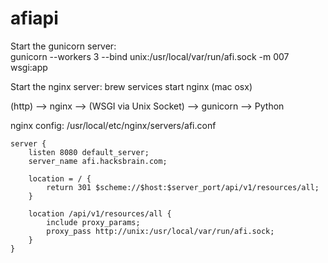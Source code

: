 # afiapi

Start the gunicorn server:  
    gunicorn --workers 3 --bind unix:/usr/local/var/run/afi.sock -m 007 wsgi:app

Start the nginx server:
    brew services start nginx (mac osx)

(http) --> nginx --> (WSGI via Unix Socket) --> gunicorn --> Python

nginx config: /usr/local/etc/nginx/servers/afi.conf

```
server {
    listen 8080 default_server;
    server_name afi.hacksbrain.com;

    location = / {
        return 301 $scheme://$host:$server_port/api/v1/resources/all;
    }

    location /api/v1/resources/all {
        include proxy_params;
        proxy_pass http://unix:/usr/local/var/run/afi.sock;
    }
}
```